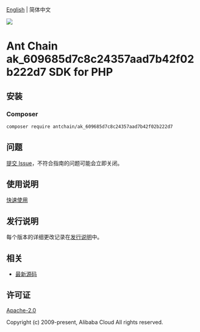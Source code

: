 [English](README.md) | 简体中文

![](https://aliyunsdk-pages.alicdn.com/icons/AlibabaCloud.svg)

# Ant Chain ak_609685d7c8c24357aad7b42f02b222d7 SDK for PHP

## 安装

### Composer

```bash
composer require antchain/ak_609685d7c8c24357aad7b42f02b222d7
```

## 问题

[提交 Issue](https://github.com/alipay/antchain-openapi-prod-sdk/issues/new)，不符合指南的问题可能会立即关闭。

## 使用说明

[快速使用](https://github.com/alipay/antchain-openapi-prod-sdk)

## 发行说明

每个版本的详细更改记录在[发行说明](./ChangeLog.txt)中。

## 相关

* [最新源码](https://github.com/antchain-openapi-sdk-php)

## 许可证

[Apache-2.0](http://www.apache.org/licenses/LICENSE-2.0)

Copyright (c) 2009-present, Alibaba Cloud All rights reserved.
